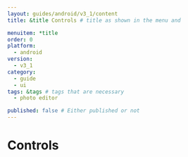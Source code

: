 ```yaml
---
layout: guides/android/v3_1/content
title: &title Controls # title as shown in the menu and 

menuitem: *title
order: 0
platform:
  - android
version:
  - v3_1
category: 
  - guide
  - ui
tags: &tags # tags that are necessary
  - photo editor 

published: false # Either published or not 
---
```


# Controls 
